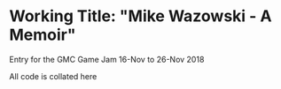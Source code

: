 Working Title: "Mike Wazowski - A Memoir"
=========================================

Entry for the GMC Game Jam 16-Nov to 26-Nov 2018

All code is collated here

